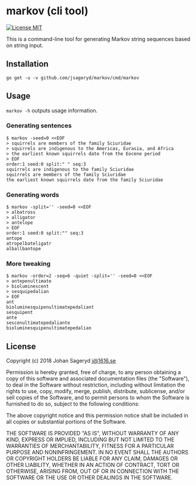 # markov (cli tool)

[![License MIT](https://img.shields.io/badge/license-MIT-lightgrey.svg?style=flat)](#)

This is a command-line tool for generating Markov string sequences based on
string input.

## Installation
```
go get -u -v github.com/jsageryd/markov/cmd/markov
```

## Usage
`markov -h` outputs usage information.

### Generating sentences
```
$ markov -seed=0 <<EOF
> squirrels are members of the family Sciuridae
> squirrels are indigenous to the Americas, Eurasia, and Africa
> the earliest known squirrels date from the Eocene period
> EOF
order:1 seed:0 split:" " seq:3
squirrels are indigenous to the family Sciuridae
squirrels are members of the family Sciuridae
the earliest known squirrels date from the family Sciuridae
```

### Generating words
```
$ markov -split='' -seed=0 <<EOF
> albatross
> alligator
> antelope
> EOF
order:1 seed:0 split:"" seq:3
antope
atropelbateligatr
alballbantope
```

### More tweaking
```
$ markov -order=2 -seq=6 -quiet -split='' -seed=0 <<EOF
> antepenultimate
> bioluminescent
> sesquipedalian
> EOF
ant
bioluminesquipenultimatepedaliant
sesquipent
ante
sescenultimatepedaliante
bioluminesquipenultimatepedalian
```

## License
Copyright (c) 2018 Johan Sageryd <j@1616.se>

Permission is hereby granted, free of charge, to any person obtaining a copy of
this software and associated documentation files (the "Software"), to deal in
the Software without restriction, including without limitation the rights to
use, copy, modify, merge, publish, distribute, sublicense, and/or sell copies of
the Software, and to permit persons to whom the Software is furnished to do so,
subject to the following conditions:

The above copyright notice and this permission notice shall be included in all
copies or substantial portions of the Software.

THE SOFTWARE IS PROVIDED "AS IS", WITHOUT WARRANTY OF ANY KIND, EXPRESS OR
IMPLIED, INCLUDING BUT NOT LIMITED TO THE WARRANTIES OF MERCHANTABILITY, FITNESS
FOR A PARTICULAR PURPOSE AND NONINFRINGEMENT. IN NO EVENT SHALL THE AUTHORS OR
COPYRIGHT HOLDERS BE LIABLE FOR ANY CLAIM, DAMAGES OR OTHER LIABILITY, WHETHER
IN AN ACTION OF CONTRACT, TORT OR OTHERWISE, ARISING FROM, OUT OF OR IN
CONNECTION WITH THE SOFTWARE OR THE USE OR OTHER DEALINGS IN THE SOFTWARE.
